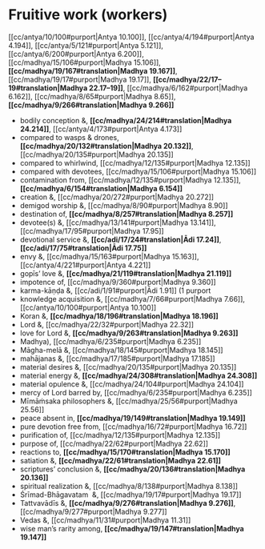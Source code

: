 # Fruitive work (workers)

[[cc/antya/10/100#purport|Antya 10.100]], [[cc/antya/4/194#purport|Antya 4.194]], [[cc/antya/5/121#purport|Antya 5.121]], [[cc/antya/6/200#purport|Antya 6.200]], [[cc/madhya/15/106#purport|Madhya 15.106]], **[[cc/madhya/19/167#translation|Madhya 19.167]]**, [[cc/madhya/19/17#purport|Madhya 19.17]], **[[cc/madhya/22/17–19#translation|Madhya 22.17–19]]**, [[cc/madhya/6/162#purport|Madhya 6.162]], [[cc/madhya/8/65#purport|Madhya 8.65]], **[[cc/madhya/9/266#translation|Madhya 9.266]]**

* bodily conception &, **[[cc/madhya/24/214#translation|Madhya 24.214]]**, [[cc/antya/4/173#purport|Antya 4.173]]
* compared to wasps & drones, **[[cc/madhya/20/132#translation|Madhya 20.132]]**, [[cc/madhya/20/135#purport|Madhya 20.135]]
* compared to whirlwind, [[cc/madhya/12/135#purport|Madhya 12.135]]
* compared with devotees, [[cc/madhya/15/106#purport|Madhya 15.106]]
* contamination from, [[cc/madhya/12/135#purport|Madhya 12.135]], **[[cc/madhya/6/154#translation|Madhya 6.154]]**
* creation &, [[cc/madhya/20/272#purport|Madhya 20.272]]
* demigod worship &, [[cc/madhya/8/90#purport|Madhya 8.90]]
* destination of, **[[cc/madhya/8/257#translation|Madhya 8.257]]**
* devotee(s) &, [[cc/madhya/13/141#purport|Madhya 13.141]], [[cc/madhya/17/95#purport|Madhya 17.95]]
* devotional service &, **[[cc/adi/17/24#translation|Ādi 17.24]]**, **[[cc/adi/17/75#translation|Ādi 17.75]]**
* envy &, [[cc/madhya/15/163#purport|Madhya 15.163]], [[cc/antya/4/221#purport|Antya 4.221]]
* gopīs’ love &, **[[cc/madhya/21/119#translation|Madhya 21.119]]**
* impotence of, [[cc/madhya/9/360#purport|Madhya 9.360]]
* karma-kāṇḍa &, [[cc/adi/1/91#purport|Ādi 1.91]] (1 purport
* knowledge acquisition &, [[cc/madhya/7/66#purport|Madhya 7.66]], [[cc/antya/10/100#purport|Antya 10.100]]
* Koran &, **[[cc/madhya/18/196#translation|Madhya 18.196]]**
* Lord &, [[cc/madhya/22/32#purport|Madhya 22.32]]
* love for Lord &, **[[cc/madhya/9/263#translation|Madhya 9.263]]**
* Madhya), [[cc/madhya/6/235#purport|Madhya 6.235]]
* Māgha-melā &, [[cc/madhya/18/145#purport|Madhya 18.145]]
* mahājanas &, [[cc/madhya/17/185#purport|Madhya 17.185]]
* material desires &, [[cc/madhya/20/135#purport|Madhya 20.135]]
* material energy &, **[[cc/madhya/24/308#translation|Madhya 24.308]]**
* material opulence &, [[cc/madhya/24/104#purport|Madhya 24.104]]
* mercy of Lord barred by, [[cc/madhya/6/235#purport|Madhya 6.235]]
* Mīmāṁsaka philosophers &, [[cc/madhya/25/56#purport|Madhya 25.56]]
* peace absent in, **[[cc/madhya/19/149#translation|Madhya 19.149]]**
* pure devotion free from, [[cc/madhya/16/72#purport|Madhya 16.72]]
* purification of, [[cc/madhya/12/135#purport|Madhya 12.135]]
* purpose of, [[cc/madhya/22/62#purport|Madhya 22.62]]
* reactions to, **[[cc/madhya/15/170#translation|Madhya 15.170]]**
* satiation &, **[[cc/madhya/22/61#translation|Madhya 22.61]]**
* scriptures’ conclusion &, **[[cc/madhya/20/136#translation|Madhya 20.136]]**
* spiritual realization &, [[cc/madhya/8/138#purport|Madhya 8.138]]
* Śrīmad-Bhāgavatam  &, [[cc/madhya/19/17#purport|Madhya 19.17]]
* Tattvavādīs &, **[[cc/madhya/9/276#translation|Madhya 9.276]]**, [[cc/madhya/9/277#purport|Madhya 9.277]]
* Vedas &, [[cc/madhya/11/31#purport|Madhya 11.31]]
* wise man’s rarity among, **[[cc/madhya/19/147#translation|Madhya 19.147]]**
